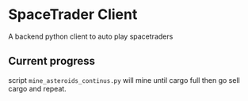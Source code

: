 # SpaceTrader Client
A backend python client to auto play spacetraders

## Current progress
script `mine_asteroids_continus.py` will mine until cargo full then go sell cargo and repeat.
